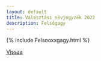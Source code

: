 ```yaml
---
layout: default
title: Választási névjegyzék 2022
description: Felsőgagy
---
```


{% include Felsooxxgagy.html %}

[Vissza](./)